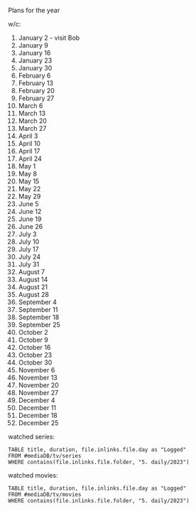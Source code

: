 Plans for the year

w/c:
1.  January 2 - visit Bob
2.  January 9
3.  January 16
4.  January 23
5.  January 30
6.  February 6
7.  February 13
8.  February 20
9.  February 27
10.  March 6
11.  March 13
12.  March 20
13.  March 27
14.  April 3
15.  April 10
16.  April 17
17.  April 24
18.  May 1
19.  May 8
20.  May 15
21.  May 22
22.  May 29
23.  June 5
24.  June 12
25.  June 19
26.  June 26
27.  July 3
28.  July 10
29.  July 17
30.  July 24
31.  July 31
32.  August 7
33.  August 14
34.  August 21
35.  August 28
36.  September 4
37.  September 11
38.  September 18
39.  September 25
40.  October 2
41.  October 9
42.  October 16
43.  October 23
44.  October 30
45.  November 6
46.  November 13
47.  November 20
48.  November 27
49.  December 4
50.  December 11
51.  December 18
52.  December 25

watched series:
```dataview
TABLE title, duration, file.inlinks.file.day as "Logged"
FROM #mediaDB/tv/series
WHERE contains(file.inlinks.file.folder, "5. daily/2023")
```

watched movies:
```dataview
TABLE title, duration, file.inlinks.file.day as "Logged"
FROM #mediaDB/tv/movies
WHERE contains(file.inlinks.file.folder, "5. daily/2023")
```

